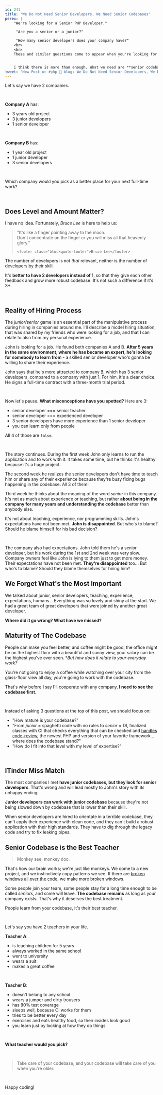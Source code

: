 ```yaml
---
id: 241
title: "We Do Not Need Senior Developers, We Need Senior Codebases"
perex: |
    "We're looking for a Senior PHP Developer."

     "Are you a senior or a junior?"

     "How many senior developers does your company have?"
    <br>
    <br>
    These and similar questions come to appear when you're looking for a job. The IT market says it needs more senior developers.


    I think there is more than enough. What we need are **senior codebases**.
tweet: "New Post on #php 🐘 blog: We Do Not Need Senior Developers, We Need Senior Codebases"
---
```


Let's say we have 2 companies.

<br>

**Company A** has:

- 3 years old project
- 3 junior developers
- 1 senior developer

<br>

**Company B** has:

- 1 year old project
- 1 junior developer
- 3 senior developers

<br>

Which company would you pick as a better place for your next full-time work?

<br>

## Does Level and Amount Matter?

I have no idea. Fortunately, *Bruce Lee* is here to help us:

<blockquote class="blockquote text-center">
    "It's like a finger pointing away to the moon.<br>
    Don't concentrate on the finger or you will miss all that heavenly glory."

    <footer class="blockquote-footer">Bruce Lee</footer>
</blockquote>


The number of developers is not *that* relevant, neither is the number of developers by their skill.

It's **better to have 2 developers instead of 1**, so that they give each other feedback and grow more robust codebase. It's not such a difference if it's 3+.

<br>

## Reality of Hiring Process

The *junior/senior* game is an essential part of the manipulative process during hiring in companies around me. I'll describe a model hiring situation, that was shared by my friends who were looking for a job, and that I can relate to also from my personal experience.

John is looking for a job. He found both companies A and B. **After 5 years in the same environment, where he has became an expert, he's looking for somebody to learn from** - a skilled senior developer who's gonna be willing to share their experience.

John says that he's more attracted to company B, which has 3 senior developers, compared to a company with just 1. For him, it's a clear choice. He signs a full-time contract with a three-month trial period.

<br>

Now let's pause. **What misconceptions have you spotted?** Here are 3:

- senior developer === senior teacher
- senior developer === experienced developer
- 3 senior developers have more experience than 1 senior developer
- you can learn only from people

All 4 of those are `false`.

<br>

The story continues. During the first week John only learns to run the application and to work with it. It takes some time, but he thinks it's healthy because it's a huge project.

The second week he realizes the senior developers don't have time to teach him or share any of their experience because they're busy fixing bugs happening in the codebase. All 3 of them!

Third week he thinks about the meaning of the word *senior* in this company. It's not as much about experience or teaching, but rather **about being in the company for many years and understanding the codebase** better than anybody else.

It's not about teaching, experience, nor programming skills. John's expectations have not been met. **John is disappointed**. But who's to blame? Should he blame himself for his bad decision?

<br>

The company also had expectations. John told them he's a senior developer, but his work during the 1st and 2nd week was very slow. Company owners feel like John is lying to them just to get more money. Their expectations have not been met. **They're disappointed** too... But who's to blame? Should they blame themselves for hiring him?

## We Forget What's the Most Important

We talked about junior, senior developers, teaching, experience, expectations, humans...
Everything was so lovely and shiny at the start. We had a great team of great developers that were joined by another great developer.

**Where did it go wrong? What have we missed?**

## Maturity of The Codebase

People can make you feel better, and coffee might be good, the office might be on the highest floor with a beautiful and sunny view, your salary can be the highest you've ever seen. **But how does it relate to your everyday work?*

You're not going to enjoy a coffee while watching over your city from the glass-floor view all day, you're going to work with the codebase.

That's why before I say I'll cooperate with any company, **I need to see the codebase first**.

<br>

Instead of asking 3 questions at the top of this post, we should focus on:

- "How mature is your codebase?"
- "From *junior* = spaghetti code with no rules to *senior* = DI, finalized classes with CI that checks everything that can be checked and [handles code-review](/blog/2019/11/18/how-to-delegate-code-reviews-to-ci/), the newest PHP and version of your favorite framework... where does the codebase stand?"
- "How do I fit into that level with my level of expertise?"

<br>

## ITinder Miss Match

The most companies I met **have junior codebases, but they look for senior developers**. That's wrong and will lead mostly to John's story with its unhappy ending.

**Junior developers can work with junior codebase** because they're not being slowed down by codebase that is lower than their skill.

When senior developers are hired to orientate in a terrible codebase, they can't apply their experience with clean code, and they can't build a robust application with their high standards. They have to dig through the legacy code and try to fix leaking pipes.

## Senior Codebase is the Best Teacher

<blockquote class="blockquote text-center">
    Monkey see, monkey doo.
</blockquote>

That's how our brain works; we're just like monkeys. We come to a new project, and we instinctively copy patterns we see. If there are [broken windows all over the code](https://blog.codinghorror.com/the-broken-window-theory), we make more broken windows.

Some people join your team, some people stay for a long time enough to be called *seniors*, and some will leave. **The codebase remains** as long as your company exists. That's why it deserves the best treatment.

People learn from your codebase, it's their best teacher.

<br>

Let's say you have 2 teachers in your life.

**Teacher A**:

- is teaching children for 5 years
- always worked in the same school
- went to university
- wears a suit
- makes a great coffee

<br>

**Teacher B**:

- doesn't belong to any school
- wears a jumper and dirty trousers
- has 80% test coverage
- sleeps well, because CI works for them
- tries to be better every day
- exercises and eats healthy food, so their insides look good
- you learn just by looking at how they do things


<br>

**What teacher would you pick?**

<br>

<blockquote class="blockquote text-center">
Take care of your codebase, and your codebase will take care of you when you're older.
</blockquote>

<br>

Happy coding!
